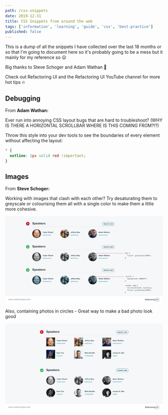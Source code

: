 ```yaml
---
path: /css-snippets
date: 2019-12-31
title: CSS Snippets from around the web
tags: ['information', 'learning', 'guide', 'css', 'best-practice']
published: false
---
```


This is a dump of all the snippets I have collected over the last 18
months or so that I'm going to document here so it's probably going to
be a mess but it mainly for my reference so 😛

Big thanks to Steve Schoger and Adam Wathan 🙏

Check out Refactoring UI and the Refactoring UI YouTube channel for
more hot tips 🔥

## Debugging

From **Adam Wathan:**

Ever run into annoying CSS layout bugs that are hard to troubleshoot?
(WHY IS THERE A HORIZONTAL SCROLLBAR WHERE IS THIS COMING FROM?!?)

Throw this style into your dev tools to see the boundaries of every
element without affecting the layout:

```css
* {
  outline: 1px solid red !important;
}
```

## Images

From **Steve Schoger:**

Working with images that clash with each other? Try desaturating them
to greyscale or colourising them all with a single color to make them
a little more cohesive.

![desaturatingImages](./desaturatingImages.jpg)

Also, containing photos in circles - Great way to make a bad photo
look good

![circleImages](./circleImages.jpg)
